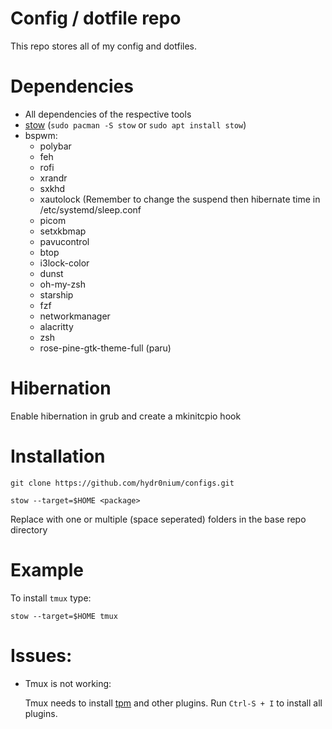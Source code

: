 # Config / dotfile repo

This repo stores all of my config and dotfiles.

# Dependencies

- All dependencies of the respective tools
- [stow](https://www.gnu.org/software/stow/manual/stow.html) (`sudo pacman -S stow` or `sudo apt install stow`)
- bspwm:
  - polybar
  - feh
  - rofi
  - xrandr
  - sxkhd
  - xautolock (Remember to change the suspend then hibernate time in /etc/systemd/sleep.conf
  - picom
  - setxkbmap
  - pavucontrol
  - btop
  - i3lock-color
  - dunst 
  - oh-my-zsh
  - starship
  - fzf
  - networkmanager
  - alacritty
  - zsh
  - rose-pine-gtk-theme-full (paru)

# Hibernation 
Enable hibernation in grub and create a mkinitcpio hook 

# Installation

`git clone https://github.com/hydr0nium/configs.git`

`stow --target=$HOME <package>`

Replace <package> with one or multiple (space seperated) folders in the base repo directory

# Example

To install `tmux` type:

`stow --target=$HOME tmux`

# Issues:

- Tmux is not working:

  Tmux needs to install [tpm](https://github.com/tmux-plugins/tpm) and other plugins. Run `Ctrl-S + I` to install all plugins.
